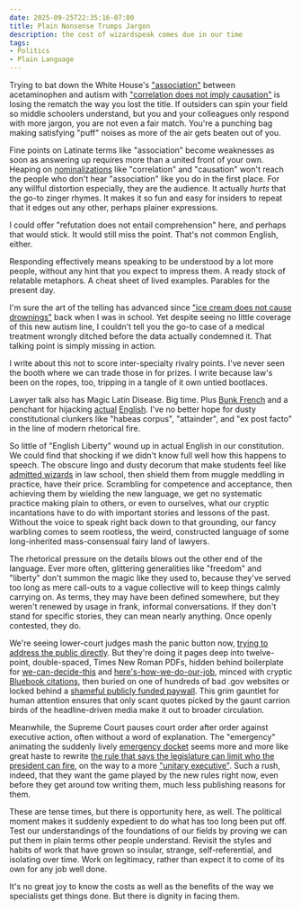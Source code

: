 ```yaml
---
date: 2025-09-25T22:35:16-07:00
title: Plain Nonsense Trumps Jargon
description: the cost of wizardspeak comes due in our time
tags:
- Politics
- Plain Language
---
```


Trying to bat down the White House's ["association"](https://www.whitehouse.gov/articles/2025/09/fact-evidence-suggests-link-between-acetaminophen-autism/) between acetaminophen and autism with ["correlation does not imply causation"](https://en.wikipedia.org/wiki/Correlation_does_not_imply_causation) is losing the rematch the way you lost the title.  If outsiders can spin your field so middle schoolers understand, but you and your colleagues only respond with more jargon, you are not even a fair match.  You're a punching bag making satisfying "puff" noises as more of the air gets beaten out of you.

Fine points on Latinate terms like "association" become weaknesses as soon as answering up requires more than a united front of your own.  Heaping on [nominalizations](https://en.wikipedia.org/wiki/Nominalization) like "correlation" and "causation" won't reach the people who don't hear "association" like you do in the first place.  For any willful distortion especially, they are the audience.  It actually _hurts_ that the go-to zinger rhymes. It makes it so fun and easy for insiders to repeat that it edges out any other, perhaps plainer expressions.

I could offer "refutation does not entail comprehension" here, and perhaps that would stick.  It would still miss the point.  That's not common English, either.

Responding effectively means speaking to be understood by a lot more people, without any hint that you expect to impress them.  A ready stock of relatable metaphors.  A cheat sheet of lived examples.  Parables for the present day.

I'm sure the art of the telling has advanced since ["ice cream does not cause drownings"](https://www.msn.com/en-us/news/technology/more-ice-cream-sold-more-drownings-why/ar-AA1HihPI) back when I was in school.  Yet despite seeing no little coverage of this new autism line, I couldn't tell you the go-to case of a medical treatment wrongly ditched before the data actually condemned it.  That talking point is simply missing in action.

I write about this not to score inter-specialty rivalry points.  I've never seen the booth where we can trade those in for prizes.  I write because law's been on the ropes, too, tripping in a tangle of it own untied bootlaces.

Lawyer talk also has Magic Latin Disease.  Big time.  Plus [Bunk French](https://en.wikipedia.org/wiki/Law_French) and a penchant for hijacking [actual](https://thelawdictionary.org/notice-2/) [English](https://thelawdictionary.org/damages/).  I've no better hope for dusty constitutional clunkers like "habeas corpus", "attainder", and "ex post facto" in the line of modern rhetorical fire.

So little of "English Liberty" wound up in actual English in our constitution.  We could find that shocking if we didn't know full well how this happens to speech.  The obscure lingo and dusty decorum that make students feel like [admitted wizards](https://www.tampabay.com/archive/2000/12/28/harry-potter-fans-wild-about-wizardspeak/) in law school, then shield them from muggle meddling in practice, have their price.  Scrambling for competence and acceptance, then achieving them by wielding the new language, we get no systematic practice making plain to others, or even to ourselves, what our cryptic incantations have to do with important stories and lessons of the past.  Without the voice to speak right back down to that grounding, our fancy warbling comes to seem rootless, the weird, constructed language of some long-inherited mass-consensual fairy land of lawyers.

The rhetorical pressure on the details blows out the other end of the language.  Ever more often, glittering generalities like "freedom" and "liberty" don't summon the magic like they used to, because they've served too long as mere call-outs to a vague collective will to keep things calmly carrying on.  As terms, they may have been defined somewhere, but they weren't renewed by usage in frank, informal conversations.  If they don't stand for specific stories, they can mean nearly anything.  Once openly contested, they do.

We're seeing lower-court judges mash the panic button now, [trying to address the public directly](https://writing.kemitchell.com/2025/04/20/Fourth-Circuit-Abrego-Garcia).  But they're doing it pages deep into twelve-point, double-spaced, Times New Roman PDFs, hidden behind boilerplate for [we-can-decide-this](https://en.wikipedia.org/wiki/Jurisdiction) and [here's-how-we-do-our-job](https://en.wikipedia.org/wiki/Standard_of_review), minced with cryptic [Bluebook citations](https://en.wikipedia.org/wiki/Bluebook), then buried on one of hundreds of bad .gov websites or locked behind a [shameful publicly funded paywall](https://en.wikipedia.org/wiki/PACER_%28law%29#Fees).  This grim gauntlet for human attention ensures that only scant quotes picked by the gaunt carrion birds of the headline-driven media make it out to broader circulation.

Meanwhile, the Supreme Court pauses court order after order against executive action, often without a word of explanation.  The "emergency" animating the suddenly lively [emergency docket](https://www.scotusblog.com/case-files/emergency/emergency-docket-2024/) seems more and more like great haste to rewrite [the rule that says the legislature can limit who the president can fire](https://en.wikipedia.org/wiki/Humphrey%27s_Executor_v._United_States), on the way to a more ["unitary executive"](https://en.wikipedia.org/wiki/Unitary_executive_theory).  Such a rush, indeed, that they want the game played by the new rules right now, even before they get around tow writing them, much less publishing reasons for them.

These are tense times, but there is opportunity here, as well.  The political moment makes it suddenly expedient to do what has too long been put off.  Test our understandings of the foundations of our fields by proving we can put them in plain terms other people understand.  Revisit the styles and habits of work that have grown so insular, strange, self-referential, and isolating over time.  Work on legitimacy, rather than expect it to come of its own for any job well done.

It's no great joy to know the costs as well as the benefits of the way we specialists get things done.  But there is dignity in facing them.
